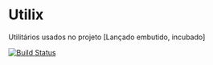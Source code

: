 Utilix
======

Utilitários usados no projeto [Lançado embutido, incubado]

[![Build Status](https://jenkins-jrimum.rhcloud.com/buildStatus/icon?job=Utilix)](https://jenkins-jrimum.rhcloud.com/job/Utilix/)
